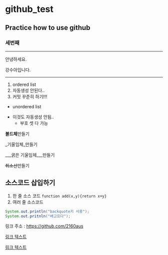 # github_test
## Practice how to use github
### 세번째
---
안녕하세요.

강수아입니다.
***

1. ordered list
2. 자동생성 안된다..
3. 커밋 꾸준히 하기!!!

+ unordered list
- 이것도 자동생성 안됨..
  * 부호 셋 다 가능
  
**볼드체**만들기

_기울임체_만들기

___굵은 기울임체___만들기

~~취소선~~만들기

## 소스코드 삽입하기
1. 한 줄 소스 코드
`function add(x,y){return x+y}`
2. 여러 줄 소스코드
```java
System.out.println("backquote키 사용");
System.out.pritnln("배고프다");
```
링크 주소 : <https://github.com/2160aus>

[링크 텍스트](https://github.com/2160aus)

[링크 텍스트](https://github.com/2160aus, "마우스 오버 텍스트")

